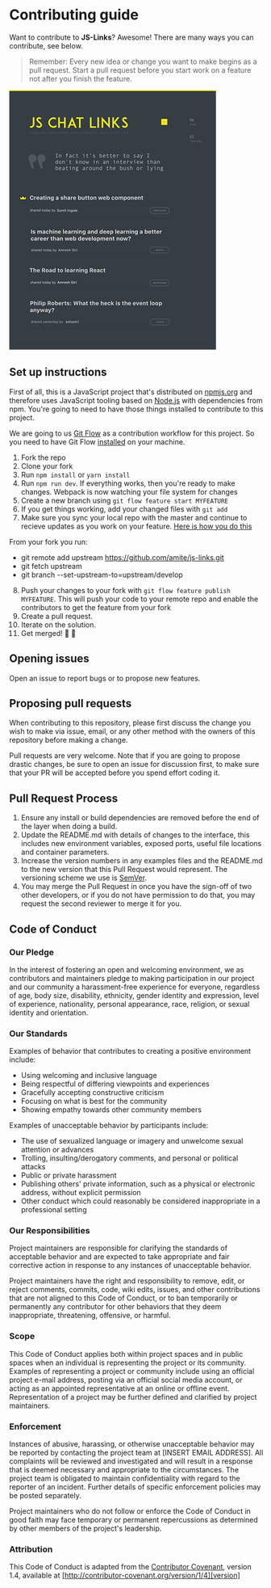 # Contributing guide
Want to contribute to **JS-Links**? Awesome!
There are many ways you can contribute, see below.

> Remember: Every new idea or change you want to make begins as a pull request. Start a pull request before you start work on a feature not after you finish the feature.

![Landing Page](/screenshots/landing-smaller.png?raw=true "JS Links Landing Page")

## Set up instructions

First of all, this is a JavaScript project that's distributed on [npmjs.org](https://npmjs.org) and
therefore uses JavaScript tooling based on [Node.js](https://nodejs.org/) with dependencies from npm.
You're going to need to have those things installed to contribute to this project.

We are going to us [Git Flow](https://danielkummer.github.io/git-flow-cheatsheet/) as a contribution workflow for this project. So you need to have Git Flow [installed](https://danielkummer.github.io/git-flow-cheatsheet/) on your machine.

1. Fork the repo
2. Clone your fork
3. Run `npm install` or `yarn install`
4. Run `npm run dev`. If everything works, then you're ready to make changes. Webpack is now watching your file system for changes
5. Create a new branch using `git flow feature start MYFEATURE`
6. If you get things working, add your changed files with `git add`
7. Make sure you sync your local repo with the master and continue to recieve updates as you work on your feature. [Here is how you do this](https://egghead.io/lessons/javascript-how-to-fork-and-clone-a-github-repository)

  From your fork you run:
  
  - git remote add upstream https://github.com/amite/js-links.git
  - git fetch upstream
  - git branch --set-upstream-to=upstream/develop
8. Push your changes to your fork with `git flow feature publish MYFEATURE`. This will push your code to your remote repo and enable the contributors to get the feature from your fork
9. Create a pull request.
10. Iterate on the solution.
11. Get merged! 🎉 🎊


## Opening issues
Open an issue to report bugs or to propose new features.

## Proposing pull requests

When contributing to this repository, please first discuss the change you wish to make via issue,
email, or any other method with the owners of this repository before making a change.

Pull requests are very welcome. Note that if you are going to propose drastic changes, be sure to open an issue for discussion first, to make sure that your PR will be accepted before you spend effort coding it.

## Pull Request Process

1. Ensure any install or build dependencies are removed before the end of the layer when doing a 
   build.
2. Update the README.md with details of changes to the interface, this includes new environment 
   variables, exposed ports, useful file locations and container parameters.
3. Increase the version numbers in any examples files and the README.md to the new version that this
   Pull Request would represent. The versioning scheme we use is [SemVer](http://semver.org/).
4. You may merge the Pull Request in once you have the sign-off of two other developers, or if you 
   do not have permission to do that, you may request the second reviewer to merge it for you.

## Code of Conduct

### Our Pledge

In the interest of fostering an open and welcoming environment, we as
contributors and maintainers pledge to making participation in our project and
our community a harassment-free experience for everyone, regardless of age, body
size, disability, ethnicity, gender identity and expression, level of experience,
nationality, personal appearance, race, religion, or sexual identity and
orientation.

### Our Standards

Examples of behavior that contributes to creating a positive environment
include:

* Using welcoming and inclusive language
* Being respectful of differing viewpoints and experiences
* Gracefully accepting constructive criticism
* Focusing on what is best for the community
* Showing empathy towards other community members

Examples of unacceptable behavior by participants include:

* The use of sexualized language or imagery and unwelcome sexual attention or
advances
* Trolling, insulting/derogatory comments, and personal or political attacks
* Public or private harassment
* Publishing others' private information, such as a physical or electronic
  address, without explicit permission
* Other conduct which could reasonably be considered inappropriate in a
  professional setting

### Our Responsibilities

Project maintainers are responsible for clarifying the standards of acceptable
behavior and are expected to take appropriate and fair corrective action in
response to any instances of unacceptable behavior.

Project maintainers have the right and responsibility to remove, edit, or
reject comments, commits, code, wiki edits, issues, and other contributions
that are not aligned to this Code of Conduct, or to ban temporarily or
permanently any contributor for other behaviors that they deem inappropriate,
threatening, offensive, or harmful.

### Scope

This Code of Conduct applies both within project spaces and in public spaces
when an individual is representing the project or its community. Examples of
representing a project or community include using an official project e-mail
address, posting via an official social media account, or acting as an appointed
representative at an online or offline event. Representation of a project may be
further defined and clarified by project maintainers.

### Enforcement

Instances of abusive, harassing, or otherwise unacceptable behavior may be
reported by contacting the project team at [INSERT EMAIL ADDRESS]. All
complaints will be reviewed and investigated and will result in a response that
is deemed necessary and appropriate to the circumstances. The project team is
obligated to maintain confidentiality with regard to the reporter of an incident.
Further details of specific enforcement policies may be posted separately.

Project maintainers who do not follow or enforce the Code of Conduct in good
faith may face temporary or permanent repercussions as determined by other
members of the project's leadership.

### Attribution

This Code of Conduct is adapted from the [Contributor Covenant][homepage], version 1.4,
available at [http://contributor-covenant.org/version/1/4][version]

[homepage]: http://contributor-covenant.org
[version]: http://contributor-covenant.org/version/1/4/
